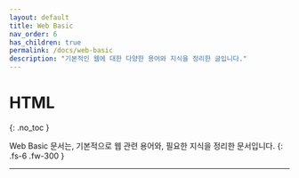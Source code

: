 ```yaml
---
layout: default
title: Web Basic
nav_order: 6
has_children: true
permalink: /docs/web-basic
description: "기본적인 웹에 대한 다양한 용어와 지식을 정리한 글입니다."
---
```


# HTML
{: .no_toc }


Web Basic 문서는, 기본적으로 웹 관련 용어와, 필요한 지식을 정리한 문서입니다.
{: .fs-6 .fw-300 }

---

